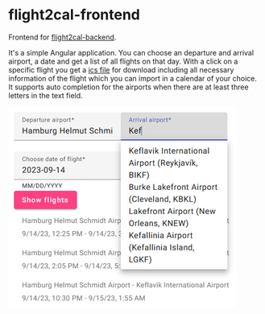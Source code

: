 # flight2cal-frontend

Frontend for [flight2cal-backend](https://github.com/kseb/flight2cal-backend).

It's a simple Angular application. You can choose an departure and arrival airport,
a date and get a list of all flights on that day. With a click on a specific flight
you get a [ics file](https://en.wikipedia.org/wiki/ICalendar) for download including all necessary information of the flight which
you can import in a calendar of your choice. It supports auto completion for the
airports when there are at least three letters in the text field.

![sample screenshot](/images/sample-screenshot.png)
